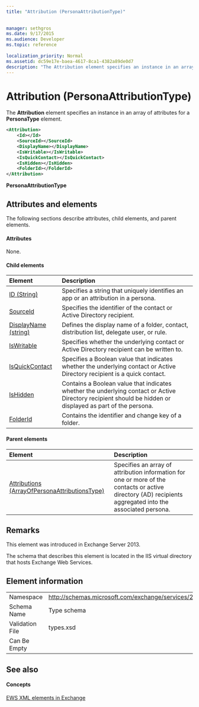 ```yaml
---
title: "Attribution (PersonaAttributionType)"
 
 
manager: sethgros
ms.date: 9/17/2015
ms.audience: Developer
ms.topic: reference
 
localization_priority: Normal
ms.assetid: dc59e17e-baea-4617-8ca1-4382a89de0d7
description: "The Attribution element specifies an instance in an array of attributes for a PersonaType element."
---
```


# Attribution (PersonaAttributionType)

The **Attribution** element specifies an instance in an array of attributes for a **PersonaType** element. 
  
```XML
<Attribution>
    <Id></Id>
    <SourceId></SourceId>
    <DisplayName></DisplayName>
    <IsWritable></IsWritable>
    <IsQuickContact></IsQuickContact>
    <IsHidden></IsHidden>
    <FolderId></FolderId>
</Attribution>
```

 **PersonaAttributionType**
## Attributes and elements

The following sections describe attributes, child elements, and parent elements.
  
#### Attributes

None.
  
#### Child elements

|**Element**|**Description**|
|:-----|:-----|
|[ID (String)](id-string.md) <br/> |Specifies a string that uniquely identifies an app or an attribution in a persona.  <br/> |
|[SourceId](sourceid.md) <br/> |Specifies the identifier of the contact or Active Directory recipient.  <br/> |
|[DisplayName (string)](displayname-string.md) <br/> |Defines the display name of a folder, contact, distribution list, delegate user, or rule.  <br/> |
|[IsWritable](iswritable.md) <br/> |Specifies whether the underlying contact or Active Directory recipient can be written to.  <br/> |
|[IsQuickContact](isquickcontact.md) <br/> |Specifies a Boolean value that indicates whether the underlying contact or Active Directory recipient is a quick contact.  <br/> |
|[IsHidden](ishidden.md) <br/> |Contains a Boolean value that indicates whether the underlying contact or Active Directory recipient should be hidden or displayed as part of the persona.  <br/> |
|[FolderId](folderid.md) <br/> |Contains the identifier and change key of a folder.  <br/> |
   
#### Parent elements

|**Element**|**Description**|
|:-----|:-----|
|[Attributions (ArrayOfPersonaAttributionsType)](attributions-arrayofpersonaattributionstype.md) <br/> |Specifies an array of attribution information for one or more of the contacts or active directory (AD) recipients aggregated into the associated persona.  <br/> |
   
## Remarks

This element was introduced in Exchange Server 2013.
  
The schema that describes this element is located in the IIS virtual directory that hosts Exchange Web Services.
  
## Element information

|||
|:-----|:-----|
|Namespace  <br/> |http://schemas.microsoft.com/exchange/services/2006/types  <br/> |
|Schema Name  <br/> |Type schema  <br/> |
|Validation File  <br/> |types.xsd  <br/> |
|Can Be Empty  <br/> ||
   
## See also

#### Concepts

[EWS XML elements in Exchange](ews-xml-elements-in-exchange.md)

